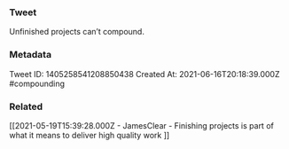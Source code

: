 ### Tweet
Unfinished projects can’t compound.

### Metadata
Tweet ID: 1405258541208850438
Created At: 2021-06-16T20:18:39.000Z
#compounding

### Related
[[2021-05-19T15:39:28.000Z - JamesClear - Finishing projects is part of what it means to deliver high quality work ]]


